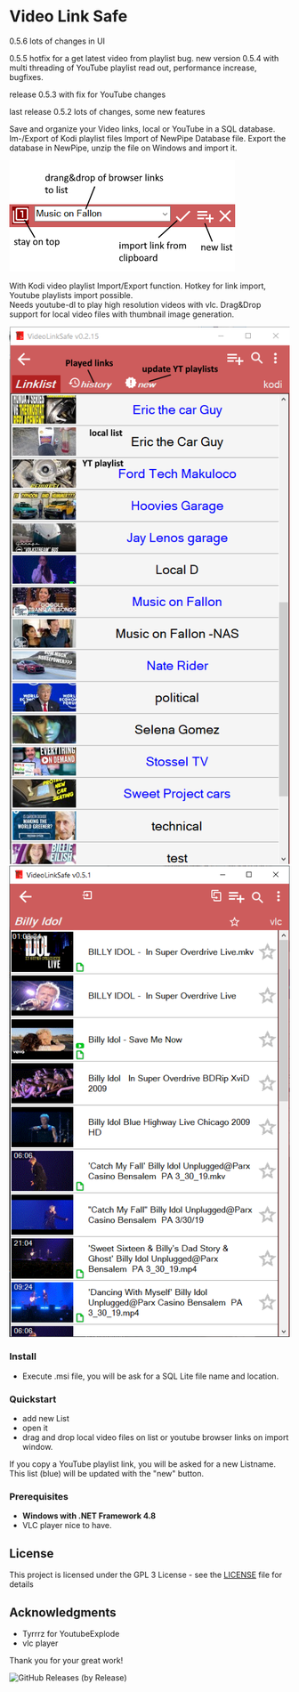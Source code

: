 # Video Link Safe

0.5.6 lots of changes in UI

0.5.5 hotfix for a get latest video from playlist bug.
new version 0.5.4 with multi threading of YouTube playlist read out, performance increase, bugfixes.

release 0.5.3 with fix for YouTube changes

last release 0.5.2 lots of changes, some new features 

Save and organize your Video links, local or YouTube in a SQL database. Im-/Export of Kodi playlist files 
Import of NewPipe Database file. Export the database in NewPipe, unzip the file on Windows and import it. 

  


  ![UI](import_window.png) 
  
With Kodi video playlist Import/Export function. Hotkey for link import, Youtube playlists import possible.  
Needs youtube-dl to play high resolution videos with vlc.  Drag&Drop support for local video files with thumbnail image generation. 

 ![UI](grid1.png) ![UI](VideoLinkSafe_1.PNG)
   
   
### Install

- Execute .msi file, you will be ask for a SQL Lite file name and location. 

### Quickstart

- add new List
- open it
- drag and drop local video files on list or youtube browser links on import window.

If you copy a YouTube playlist link, you will be asked for a new Listname. This list (blue) will be updated with the "new" button.
 
### Prerequisites

- **Windows with .NET Framework 4.8** 
- VLC player nice to have.

 
## License

This project is licensed under the GPL 3 License - see the [LICENSE](LICENSE) file for details

## Acknowledgments

* Tyrrrz for YoutubeExplode 
* vlc player

Thank you for your great work!
 
 
![GitHub Releases (by Release)](https://img.shields.io/github/downloads/Isayso/VideoLinkSafe/total)

